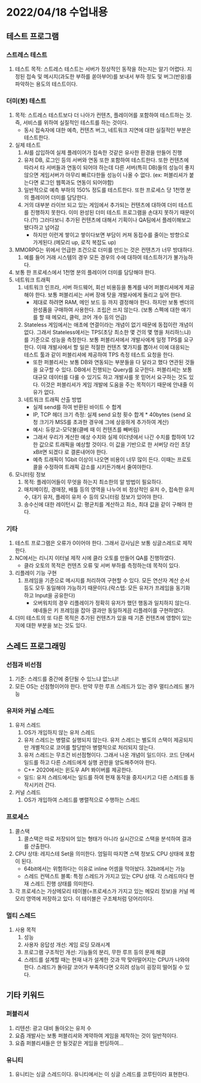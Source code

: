# 2022/04/18 수업내용
## 테스트 프로그램
### 스트레스 테스트
1. 테스트 목적: 스트레스 테스트는 서버가 정상적인 동작을 하는지는 알기 어렵다. 지정된 접속 및 메시지(과도한 부하를 쏟아부어)를 보내서 부하 정도 및 버그(반응)를 파악하는 용도의 테스트이다.

### 더미(봇) 테스트
1. 목적: 스트레스 테스트보다 더 나아가 컨텐츠, 플레이어를 포함하여 테스트하는 것. 즉, 서비스를 위하여 실질적인 테스트를 하는 것이다.
    * 동시 접속자에 대한 예측, 컨텐츠 버그, 네트워크 지연에 대한 실질적인 부분은 테스트한다.
2. 실제 테스트
    1) AI를 삽입하여 실제 플레이어가 접속한 것같은 유사한 환경을 만들어 진행
    2) 유저 DB, 로그인 등의 서버와 연동 또한 포함하여 테스트한다. 또한 컨텐츠에 따라서 타 서버들과 연동이 되어야 하는데 다른 서버(특히 DB)들의 성능이 좋지않으면 게임서버가 아무리 빠르다한들 성능이 나올 수 없다. (ex: 퍼블리셔가 붙는다면 로그인 웹쪽과도 연동이 되어야함)
    3) 일반적으로 예측 부하의 150% 정도를 테스트한다. 또한 프로세스 당 1천명 분의 플레이어 더미를 담당한다.
    4) 거의 대부분 라이브 되고 있는 게임에서 추가되는 컨텐츠에 대하여 더미 테스트를 진행하지 못한다. 이미 완성된 더미 테스트 프로그램을 손대지 못하기 때문이다.(?!) 그러다보니 추가된 컨텐츠에 대해서 기획이나 QA팀에서 플레이해보고 됐다하고 넘어감
        * 하지만 이런게 쌓이고 쌓이다보면 부담이 커져 동접수를 줄이는 방향으로 가게된다.(메모리 up, 로직 복잡도 up)
3. MMORPG는 위에서 언급한 조건으로 더미를 만드는 것은 컨텐츠가 너무 방대하다.
    1) 예를 들어 거래 시스템의 경우 모든 경우의 수에 대하여 테스트하기가 불가능하다.
4. 보통 한 프로세스에서 1천명 분의 플레이어 더미를 담당해야 한다.
5. 네트워크 트래픽
    1) 네트워크 인프라, 서버 하드웨어, 회선 비용등을 통계를 내어 퍼블리셔에게 제공해야 한다. 보통 퍼블리셔는 서버 장애 탓을 개발사에게 돌리고 싶어 한다.
        * 제대로 하려면 RAM, 메인 보드 등 까지 결정해야 한다. 하지만 보통 벤더의 완성품을 구매하여 사용한다. 조립은 쓰지 않는다. (보통 스펙에 대한 얘기를 할 때 메모리, 클럭, 코어 개수 등의 언급)
    2) Stateless 게임에서는 애초에 연결이라는 개념이 없기 때문에 동접이란 개념이 없다. 그래서 Stateless에서는 TPS(초당 최소한 몇 건의 몇 명을 처리하느냐)를 기준으로 성능을 측정한다. 보통 퍼블리셔에서 개발사에게 일정 TPS를 요구한다. 이때 개발사에서 할 일은 적절한 컨텐츠 몇가지를 뽑아서 이에 대응되는 테스트 툴과 같이 퍼블리셔에 제공하여 TPS 측정 테스트 요청을 한다.
        * 또한 퍼블리셔는 보통 DB와 연동되는 부분들을 다 달라고 했다 연관된 것들을 요구할 수 있다. DB에서 진행되는 Query를 요구한다. 퍼블리셔는 보통 대규모 데이터를 다룰 수 있기도 하고 개발사를 못 믿어서 요구하는 것도 있다. 이것은 퍼블리셔가 게임 개발에 도움을 주는 목적이기 때문에 안내줄 이유가 없다.
    3) 네트워크 트래픽 산출 방법
        * 실제 send를 하여 반환된 바이트 수 합계
        * IP, TCP 헤더 크기 측정: 실제 send 요청 횟수 합계 * 40bytes (send 요청 크기가 MSS를 초과한 경우에 그에 상응하게 추가하여 계산)
        * 예시: 듀랑고-모닥불(클베 때 이 컨텐츠를 빼버림)
        * 그래서 우리가 계산한 예상 수치와 실제 이더넷에서 나간 수치를 합하여 1/2한 값으로 트래픽을 예상할 것이다. 이 값을 기반으로 한 서버당 라인 초당 xBit면 되겠다 로 결론내어야 한다.
        * 예측 트래픽이 1Gbit 이상이 나오면 비용이 너무 많이 든다. 이때는 프로토콜을 수정하여 트래픽 감소를 시키든가해서 줄여야한다.
6. 모니터링 정보
    1) 목적: 플레이어들이 무엇을 하는지 최소한의 알 방법이 필요하다.
    2) 매치메이킹, 경매장, 배틀 등의 영역을 나누어 비 정상적인 유저 수, 접속한 유저 수, 대기 유저, 플레이 유저 수 등의 모니터링 정보가 있어야 한다.
    3) 송수신에 대한 레이턴시 값: 평균치를 계산하고 최소, 최대 값을 같이 구해야 한다.

### 기타
1. 테스트 프로그램은 오류가 0이어야 한다. 그래서 강사님은 보통 싱글스레드로 제작한다.
2. NC에서는 리니지 이터널 제작 시에 클라 오토를 만들어 QA를 진행하였다.
    * 클라 오토의 목적은 컨텐츠 오류 및 서버 부하를 측정하는데 목적이 있다.
3. 리플레이 기능 구현
    1) 프레임을 기준으로 메시지를 처리하여 구현할 수 있다. 모든 연산자 계산 순서 등도 모두 동일해야 가능하기 때문이다.(락스텝: 모든 유저가 프레임을 동기화하고 Input을 공유한다)
        * 오버워치의 경우 리플레이가 정확히 유저가 했던 행동과 일치하지 않는다. 얘네들은 키 프레임을 잡아 결과만 동일하게끔 리플레이를 구현하였다. 
4. 더미 테스트의 또 다른 목적은 추가된 컨텐츠가 있을 때 기존 컨텐츠에 영향이 있는지에 대한 부분을 보는 것도 있다.

## 스레드 프로그래밍
### 선점과 비선점
1. 기준: 스레드를 중간에 중단될 수 있느냐 없느냐!
2. 모든 OS는 선점형이어야 한다. 만약 무한 루프 스레드가 있는 경우 멀티스레드 불가능

### 유저와 커널 스레드
1. 유저 스레드
    1) OS가 개입하지 않는 유저 스레드
    2) 유저 스레드는 병렬로 실행되지 않는다. 유저 스레드는 별도의 스택이 제공되지만 개별적으로 코어를 할당받아 병렬적으로 처리되지 않는다.
    3) 유저 스레드는 무조건 비선점형이다. 그래서 나온 개념이 일드이다. 코드 단에서 일드를 하고 다른 스레드에게 실행 권한을 양도해주어야 한다.
    * C++ 2020에서는 윈도우 API 퐈이버를 제공한다.
    * 일드: 유저 스레드에서는 일드를 하여 현재 동작을 중지시키고 다른 스레드를 동작시키러 간다.
2. 커널 스레드
    1) OS가 개입하여 스레드를 병렬적으로 수행하는 스레드

### 프로세스
1. 콜스택
    1) 콜스택은 따로 저장되어 있는 형태가 아니라 실시간으로 스택을 분석하여 결과를 산출한다. 
2. CPU 상태: 레지스테 Set을 의미한다. 엄밀히 따지면 스택 정보도 CPU 상태에 포함이 된다.
    * 64bit에서는 위험하다는 이유로 inline 어셈을 막아놨다. 32bit에서는 가능
    * 스레드 컨텍스트 블록: 특정 스레드가 가지고 있는 CPU 상태. 각 스레드마다 현재 스레드 진행 상태를 의미한다.
3. 각 프로세스는 가상메모리 테이블(=프로세스가 가지고 있는 메모리 정보)을 커널 메모리 영역에 저장하고 있다. 이 테이블은 구조체처럼 덩어리이다.

### 멀티 스레드
1. 사용 목적
    1) 성능
    2) 사용자 응답성 개선: 게임 로딩 모래시계
    3) 프로그램 구조적인 개선: 기능들의 분리, 무한 루프 등의 문제 해결
    4) 스레드를 설계할 때는 현재 내가 설계한 것과 딱 맞아떨어지는 CPU가 나와야 한다. 스레드가 돌아갈 코어가 부족하다면 오히려 성능이 굉장히 떨어질 수 있다.

## 기타 키워드
### 퍼블리셔
1. 리텐션: 광고 대비 돌아오는 유저 수
2. 요즘 개발사는 보통 퍼블리셔와 계약하여 게임을 제작하는 것이 일반적이다.
3. 요즘 퍼블리셔들은 안 될것같은 게임을 펀딩하여...

### 유니티
1. 유니티는 싱글 스레드이다. 유니티에서는 이 싱글 스레드를 코루틴이라 표현한다.
